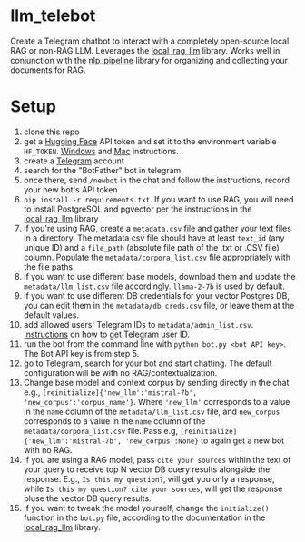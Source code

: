 # llm_telebot
Create a Telegram chatbot to interact with a completely open-source local RAG or non-RAG LLM. Leverages the [local\_rag\_llm](https://github.com/dhopp1/local_rag_llm) library. Works well in conjunction with the [nlp_pipeline](https://github.com/dhopp1/nlp_pipeline) library for organizing and collecting your documents for RAG.

# Setup
1. clone this repo
2. get a [Hugging Face](https://huggingface.co/docs/api-inference/en/quicktour) API token and set it to the environment variable `HF_TOKEN`. [Windows](https://phoenixnap.com/kb/windows-set-environment-variable) and [Mac](https://phoenixnap.com/kb/set-environment-variable-mac) instructions.
3. create a [Telegram](https://telegram.org/) account
4. search for the "BotFather" bot in telegram
5. once there, send `/newbot` in the chat and follow the instructions, record your new bot's API token
6. `pip install -r requirements.txt`. If you want to use RAG, you will need to install PostgreSQL and pgvector per the instructions in the [local\_rag\_llm](https://github.com/dhopp1/local_rag_llm) library
7. if you're using RAG, create a `metadata.csv` file and gather your text files in a directory. The metadata csv file should have at least `text_id` (any unique ID) and a `file_path` (absolute file path of the .txt or .CSV file) column. Populate the `metadata/corpora_list.csv` file appropriately with the file paths.
8. if you want to use different base models, download them and update the `metadata/llm_list.csv` file accordingly. `llama-2-7b` is used by default.
9. if you want to use different DB credentials for your vector Postgres DB, you can edit them in the `metadata/db_creds.csv` file, or leave them at the default values.
10. add allowed users' Telegram IDs to `metadata/admin_list.csv`. [Instructions](https://bigone.zendesk.com/hc/en-us/articles/360008014894-How-to-get-the-Telegram-user-ID) on how to get Telegram user ID.
11. run the bot from the command line with `python bot.py <bot API key>`. The Bot API key is from step 5.
12. go to Telegram, search for your bot and start chatting. The default configuration will be with no RAG/contextualization.
13. Change base model and context corpus by sending directly in the chat e.g., `[reinitialize]{'new_llm':'mistral-7b', 'new_corpus':'corpus_name'}`. Where `'new_llm'` corresponds to a value in the `name` column of the `metadata/llm_list.csv` file, and `new_corpus` corresponds to a value in the `name` column of the `metadata/corpora_list.csv` file. Pass e.g, `[reinitialize]{'new_llm':'mistral-7b', 'new_corpus':None}` to again get a new bot with no RAG.
14. If you are using a RAG model, pass `cite your sources` within the text of your query to receive top N vector DB query results alongside the response. E.g., `Is this my question?`, will get you only a response, while `Is this my question? cite your sources`, will get the response pluse the vector DB query results.
15. If you want to tweak the model yourself, change the `initialize()` function in the `bot.py` file, according to the documentation in the [local\_rag\_llm](https://github.com/dhopp1/local_rag_llm) library.


